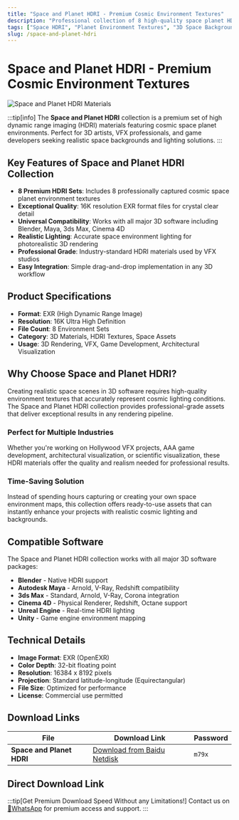 ```yaml
---
title: "Space and Planet HDRI - Premium Cosmic Environment Textures"
description: "Professional collection of 8 high-quality space planet HDRI materials in 16K EXR format for realistic 3D rendering and VFX projects."
tags: ["Space HDRI", "Planet Environment Textures", "3D Space Backgrounds", "Cosmic HDRI Materials", "16K Resolution Textures", "EXR Environment Maps"]
slug: /space-and-planet-hdri
---
```


<!--Above is frontmatter Part-generate depend on content meet Google Seo, you need to balance automation efficiency with Google’s core ranking factors—especially E-E-A-T (Experience, Expertise, Authoritativeness, Trustworthiness), -->

<!--First Part-This is Title -->
# Space and Planet HDRI - Premium Cosmic Environment Textures

<!--Second Part-This is First Banner -->
![Space and Planet HDRI Materials](https://www.gfxcamp.com/wp-content/uploads/2025/09/Space-and-Planet-HDRI.jpg)

:::tip[info]
The **Space and Planet HDRI** collection is a premium set of high dynamic range imaging (HDRI) materials featuring cosmic space planet environments. Perfect for 3D artists, VFX professionals, and game developers seeking realistic space backgrounds and lighting solutions.
:::

## Key Features of Space and Planet HDRI Collection

- **8 Premium HDRI Sets**: Includes 8 professionally captured cosmic space planet environment textures
- **Exceptional Quality**: 16K resolution EXR format files for crystal clear detail
- **Universal Compatibility**: Works with all major 3D software including Blender, Maya, 3ds Max, Cinema 4D
- **Realistic Lighting**: Accurate space environment lighting for photorealistic 3D rendering
- **Professional Grade**: Industry-standard HDRI materials used by VFX studios
- **Easy Integration**: Simple drag-and-drop implementation in any 3D workflow

## Product Specifications

- **Format**: EXR (High Dynamic Range Image)
- **Resolution**: 16K Ultra High Definition
- **File Count**: 8 Environment Sets
- **Category**: 3D Materials, HDRI Textures, Space Assets
- **Usage**: 3D Rendering, VFX, Game Development, Architectural Visualization

## Why Choose Space and Planet HDRI?

Creating realistic space scenes in 3D software requires high-quality environment textures that accurately represent cosmic lighting conditions. The Space and Planet HDRI collection provides professional-grade assets that deliver exceptional results in any rendering pipeline.

### Perfect for Multiple Industries

Whether you're working on Hollywood VFX projects, AAA game development, architectural visualization, or scientific visualization, these HDRI materials offer the quality and realism needed for professional results.

### Time-Saving Solution

Instead of spending hours capturing or creating your own space environment maps, this collection offers ready-to-use assets that can instantly enhance your projects with realistic cosmic lighting and backgrounds.

## Compatible Software

The Space and Planet HDRI collection works with all major 3D software packages:

- **Blender** - Native HDRI support
- **Autodesk Maya** - Arnold, V-Ray, Redshift compatibility
- **3ds Max** - Standard, Arnold, V-Ray, Corona integration
- **Cinema 4D** - Physical Renderer, Redshift, Octane support
- **Unreal Engine** - Real-time HDRI lighting
- **Unity** - Game engine environment mapping

## Technical Details

- **Image Format**: EXR (OpenEXR)
- **Color Depth**: 32-bit floating point
- **Resolution**: 16384 x 8192 pixels
- **Projection**: Standard latitude-longitude (Equirectangular)
- **File Size**: Optimized for performance
- **License**: Commercial use permitted

## Download Links

| File                       | Download Link                                                              | Password |
| -------------------------- | -------------------------------------------------------------------------- | -------- |
| **Space and Planet HDRI**  | [Download from Baidu Netdisk](https://pan.baidu.com/s/1WSBq9q_E0jSqvVTbcWp9jA?pwd=m79x) | `m79x`   |

## Direct Download Link
:::tip[Get Premium Download Speed Without any Limitations!]
Contact us on [💬WhatsApp](https://wa.me/+8613237610083) for premium  access and support.
:::
